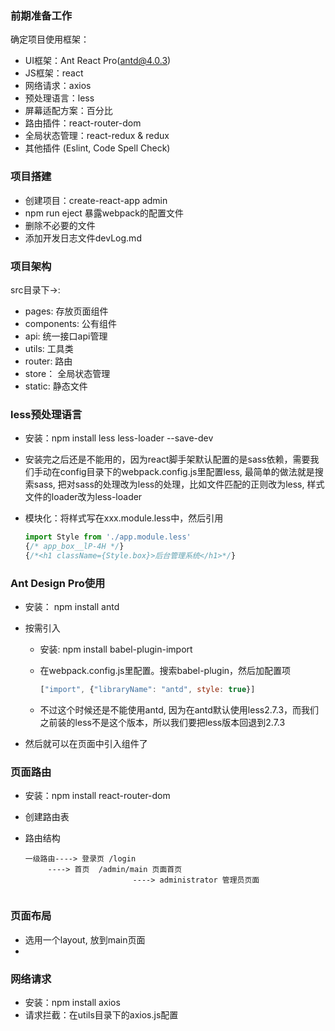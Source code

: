 ### 前期准备工作

确定项目使用框架：

- UI框架：Ant React Pro(antd@4.0.3)
- JS框架：react
- 网络请求：axios
- 预处理语言：less
- 屏幕适配方案：百分比
- 路由插件：react-router-dom
- 全局状态管理：react-redux & redux
- 其他插件 (Eslint, Code Spell Check)

### 项目搭建

- 创建项目：create-react-app admin
- npm run eject 暴露webpack的配置文件
- 删除不必要的文件
- 添加开发日志文件devLog.md

### 项目架构

src目录下->: 

- pages: 存放页面组件
- components: 公有组件
- api: 统一接口api管理
- utils: 工具类
- router: 路由
- store： 全局状态管理
- static: 静态文件

### less预处理语言

- 安装：npm install less less-loader --save-dev

- 安装完之后还是不能用的，因为react脚手架默认配置的是sass依赖，需要我们手动在config目录下的webpack.config.js里配置less, 最简单的做法就是搜索sass, 把对sass的处理改为less的处理，比如文件匹配的正则改为less, 样式文件的loader改为less-loader

- 模块化：将样式写在xxx.module.less中，然后引用

  ```javascript
  import Style from './app.module.less'
  {/* app_box__lP-4H */}
  {/*<h1 className={Style.box}>后台管理系统</h1>*/}
  ```

### Ant Design Pro使用

- 安装： npm install antd

- 按需引入

  - 安装: npm install babel-plugin-import

  - 在webpack.config.js里配置。搜索babel-plugin，然后加配置项

    ```javascript
    ["import", {"libraryName": "antd", style: true}]
    ```

  - 不过这个时候还是不能使用antd, 因为在antd默认使用less2.7.3，而我们之前装的less不是这个版本，所以我们要把less版本回退到2.7.3

- 然后就可以在页面中引入组件了

### 页面路由

- 安装：npm install react-router-dom

- 创建路由表

- 路由结构

  ```
  一级路由----> 登录页 /login
  	   ----> 首页  /admin/main 页面首页
  	   					  ----> administrator 管理员页面
  	   
  ```

### 页面布局

- 选用一个layout, 放到main页面
- 

### 网络请求

- 安装：npm install axios
- 请求拦截：在utils目录下的axios.js配置